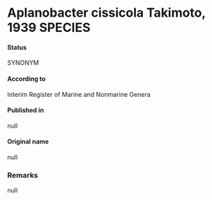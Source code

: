 Aplanobacter cissicola Takimoto, 1939 SPECIES
=======

#### Status
SYNONYM

#### According to
Interim Register of Marine and Nonmarine Genera

#### Published in
null

#### Original name
null

### Remarks
null